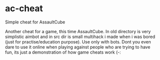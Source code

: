 # ac-cheat
Simple cheat for AssaultCube

Another cheat for a game, this time AssaultCube. In old directory is very simplistic aimbot and in src dir is small multihack i made when i was bored (just for practise/education purpose). Use only with bots. Dont you even dare to use it online when playing against people who are trying to have fun, its just a demonstration of how game cheats work (-:
